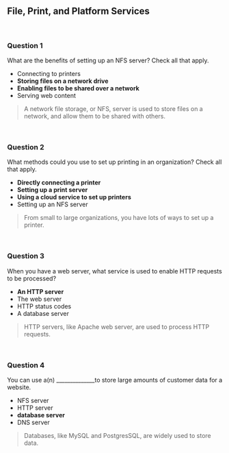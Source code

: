 ## File, Print, and Platform Services

<br>

### Question 1

What are the benefits of setting up an NFS server? Check all that apply.

* Connecting to printers
* **Storing files on a network drive**
* **Enabling files to be shared over a network**
* Serving web content

> A network file storage, or NFS, server is used to store files on a network, and allow them to be shared with others.

<br>

### Question 2

What methods could you use to set up printing in an organization? Check all that apply.

* **Directly connecting a printer**
* **Setting up a print server**
* **Using a cloud service to set up printers**
* Setting up an NFS server

> From small to large organizations, you have lots of ways to set up a printer.

<br>

### Question 3

When you have a web server, what service is used to enable HTTP requests to be processed?

* **An HTTP server**
* The web server
* HTTP status codes
* A database server

> HTTP servers, like Apache web server, are used to process HTTP requests.

<br>

### Question 4

You can use a(n) ______________to store large amounts of customer data for a website.

* NFS server
* HTTP server
* **database server**
* DNS server

> Databases, like MySQL and PostgresSQL, are widely used to store data.